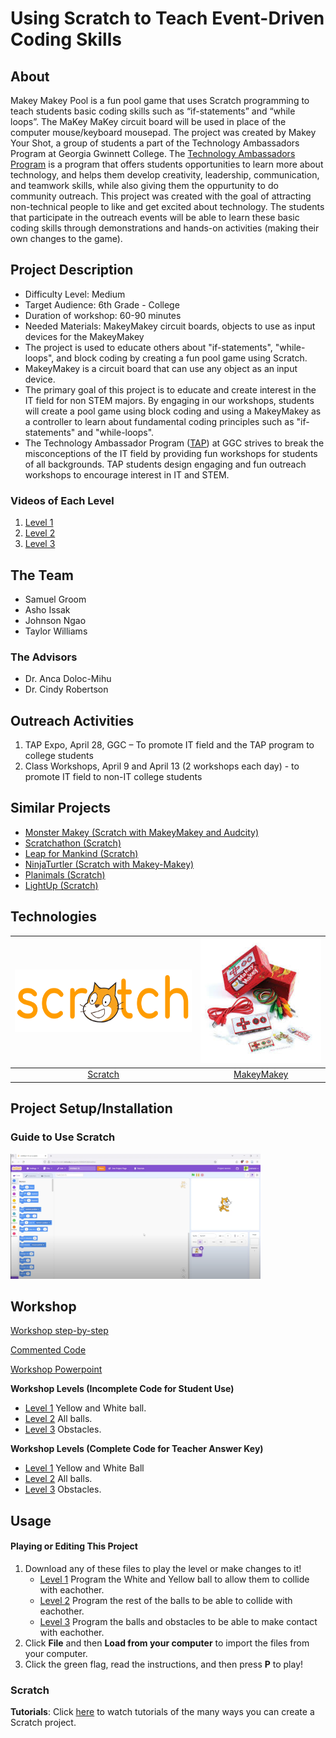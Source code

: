 # Using Scratch to Teach Event-Driven Coding Skills
## About
Makey Makey Pool is a fun pool game that uses Scratch programming to teach students basic coding skills such as “if-statements” and “while loops”. The MaKey MaKey circuit board will be used in place of the computer mouse/keyboard mousepad. The project was created by Makey Your Shot, a group of students a part of the Technology Ambassadors Program at Georgia Gwinnett College. The [Technology Ambassadors Program](https://www.ggc.edu/academics/school-of-science-and-technology/research-internships-service-learning/technology-ambassador-program) is a program that offers students opportunities to learn more about technology, and helps them develop creativity, leadership, communication, and teamwork skills, while also giving them the oppurtunity to do community outreach. This project was created with the goal of attracting non-technical people to like and get excited about technology. The students that participate in the outreach events will be able to learn these basic coding skills through demonstrations and hands-on activities (making their own changes to the game).

## Project Description
* Difficulty Level: Medium
* Target Audience: 6th Grade - College
* Duration of workshop: 60-90 minutes
* Needed Materials: MakeyMakey circuit boards, objects to use as input devices for the MakeyMakey
* The project is used to educate others about "if-statements", "while-loops", and block coding by creating a fun pool game using Scratch. 
* MakeyMakey is a circuit board that can use any object as an input device.
* The primary goal of this project is to educate and create interest in the IT field for non STEM majors. 
By engaging in our workshops, students will create a pool game using block coding and using a MakeyMakey as a controller to learn about fundamental coding principles such as "if-statements" and "while-loops".
* The Technology Ambassador Program ([TAP](https://www.ggc.edu/academics/school-of-science-and-technology/research-internships-service-learning/technology-ambassador-program)) at GGC strives to break the misconceptions of the IT field by providing fun workshops for students of all backgrounds. TAP students design engaging and fun outreach workshops to encourage interest in IT and STEM.

### Videos of Each Level

1. [Level 1](archive/videos/Level1.mp4)
2. [Level 2](archive/videos/archive_videos_Level_2.mkv)
3. [Level 3](archive/videos/Level3.mp4)

## The Team
- Samuel Groom
- Asho Issak
- Johnson Ngao
- Taylor Williams

### The Advisors
- Dr. Anca Doloc-Mihu
- Dr. Cindy Robertson

## Outreach Activities
1. TAP Expo, April 28, GGC – To promote IT field and the TAP program to college students
2. Class Workshops, April 9 and April 13 (2 workshops each day) -  to promote IT field to non-IT college students

## Similar Projects
* [Monster Makey (Scratch with MakeyMakey and Audcity)](https://github.com/TAP-GGC/MonsterMakey)
* [Scratchathon (Scratch)](https://github.com/TAP-GGC/scratchathon)
* [Leap for Mankind (Scratch)](https://github.com/TAP-GGC/leapformankind)
* [NinjaTurtler (Scratch with Makey-Makey)](https://github.com/TAP-GGC/NinjaTurtles)
* [Planimals (Scratch)](https://github.com/TAP-GGC/planimals)
* [LightUp (Scratch)](https://github.com/TAP-GGC/LightUp-Teaching-Programming-Basics-with-Scratch)

## Technologies

| <img src="Photos/Scratch_02.png" width="300" height="100"> | <img src="Photos/MakeyMakey.jpg" width="200" height="200"> |
| :-----------------------------------------------------------: | :-----------------------------------------------------------------------------------------------------------------: |
| [Scratch](https://scratch.mit.edu/) | [MakeyMakey](https://makeymakey.com/products/makey-makey-kit) |

## Project Setup/Installation ##
### Guide to Use Scratch
[<img src= "Photos/ScratchGuideThumbnail.png" width="400" height="200">](https://www.youtube.com/watch?v=v-GUbj7DMEE&list=PLTElqUEQXcpgx3EqxAWPbeGb6dNMnoSGX&index=5)


## Workshop 
[Workshop step-by-step](documents/Using%20Scratch%20to%20Teach%20Event-Driven%20Coding%20Skills%20Step-By-Step.pdf) <br>

[Commented Code](documents/Using%20Scratch%20to%20Teach%20Event-Driven%20Coding%20Skills%20Commented%20Code.pdf) <br>

[Workshop Powerpoint](documents/MakeysraceWorkshop.pptx)



**Workshop Levels (Incomplete Code for Student Use)**
* [Level 1](code/Workshop/PoolLevel1.sb3) Yellow and White ball. 
* [Level 2](code/Workshop/PoolLevel2.sb3) All balls.
* [Level 3](code/Workshop/PoolLevel3.sb3) Obstacles.

**Workshop Levels (Complete Code for Teacher Answer Key)**
* [Level 1](code/Teacher/PoolLevel1TeacherCode.sb3) Yellow and White Ball
* [Level 2](code/Teacher/PoolLevel2TeacherCode.sb3) All balls.
* [Level 3](code/Teacher/PoolLevel3TeacherCode.sb3) Obstacles.
  

## Usage

#### Playing or Editing This Project
1. Download any of these files to play the level or make changes to it!
	* [Level 1](code/Workshop/PoolLevel1.sb3) Program the White and Yellow ball to allow them to collide with eachother. 
	* [Level 2](code/Workshop/PoolLevel2.sb3) Program the rest of the balls to be able to collide with eachother.
 	* [Level 3](code/Workshop/PoolLevel3.sb3) Program the balls and obstacles to be able to make contact with eachother.
2. Click **File** and then **Load from your computer** to import the files from your computer.
3. Click the green flag, read the instructions, and then press **P** to play!

### Scratch

**Tutorials**: Click [here](https://scratch.mit.edu/ideas) to watch tutorials of the many ways you can create a Scratch project.

